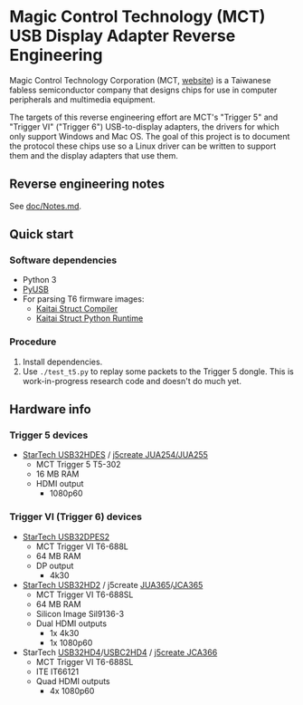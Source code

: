 # Magic Control Technology (MCT) USB Display Adapter Reverse Engineering

Magic Control Technology Corporation (MCT, [website][mct]) is a Taiwanese
fabless semiconductor company that designs chips for use in computer peripherals
and multimedia equipment.

The targets of this reverse engineering effort are MCT's "Trigger 5" and
"Trigger VI" ("Trigger 6") USB-to-display adapters, the drivers for which only
support Windows and Mac OS. The goal of this project is to document the protocol
these chips use so a Linux driver can be written to support them and the display
adapters that use them.


## Reverse engineering notes

See [doc/Notes.md](doc/Notes.md).


## Quick start


### Software dependencies

* Python 3
* [PyUSB][pyusb]
* For parsing T6 firmware images:
  * [Kaitai Struct Compiler][ksc]
  * [Kaitai Struct Python Runtime][kspr]


### Procedure

1. Install dependencies.
2. Use `./test_t5.py` to replay some packets to the Trigger 5 dongle. This is
   work-in-progress research code and doesn't do much yet.


## Hardware info


### Trigger 5 devices

 * [StarTech USB32HDES][usb32hdes] / [j5create JUA254/JUA255][jua254]
   * MCT Trigger 5 T5-302
   * 16 MB RAM
   * HDMI output
     * 1080p60


### Trigger VI (Trigger 6) devices

 * [StarTech USB32DPES2][usb32dpes2]
   * MCT Trigger VI T6-688L
   * 64 MB RAM
   * DP output
     * 4k30
 * [StarTech USB32HD2][usb32hd2] / j5create [JUA365][jua365]/[JCA365][jca365]
   * MCT Trigger VI T6-688SL
   * 64 MB RAM
   * Silicon Image Sil9136-3
   * Dual HDMI outputs
     * 1x 4k30
     * 1x 1080p60
 * StarTech [USB32HD4][usb32hd4]/[USBC2HD4][usbc2hd4] / [j5create JCA366][jca366]
   * MCT Trigger VI T6-688SL
   * ITE IT66121
   * Quad HDMI outputs
     * 4x 1080p60


[mct]: https://mct.com.tw/
[pyusb]: https://github.com/pyusb/pyusb
[ksc]: https://github.com/kaitai-io/kaitai_struct_compiler
[kspr]: https://github.com/kaitai-io/kaitai_struct_python_runtime
[usb32hdes]: https://www.startech.com/en-us/audio-video-products/usb32hdes
[usb32dpes2]: https://www.startech.com/en-us/audio-video-products/usb32dpes2
[usb32hd2]: https://www.startech.com/en-us/audio-video-products/usb32hd2
[usb32hd4]: https://www.startech.com/en-us/audio-video-products/usb32hd4
[usbc2hd4]: https://www.startech.com/en-us/audio-video-products/usbc2hd4
[jua254]: https://en.j5create.com/products/jua254
[jua365]: https://en.j5create.com/products/jua365
[jca365]: https://en.j5create.com/products/jca365
[jca366]: https://en.j5create.com/products/jca366
